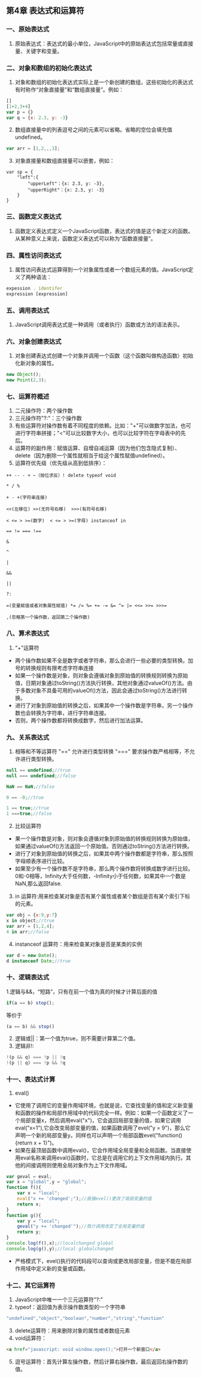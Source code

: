 ## 第4章 表达式和运算符
### 一、原始表达式
1. 原始表达式：表达式的最小单位，JavaScript中的原始表达式包括常量或直接量、关键字和变量。
### 二、对象和数组的初始化表达式
1. 对象和数组的初始化表达式实际上是一个新创建的数组，这些初始化的表达式有时称作“对象直接量”和“数组直接量”。例如：
```javascript
[]
[1+2,3+4]
var p = {}
var q = {x: 2.3, y: -3}
```
2. 数组直接量中的列表逗号之间的元素可以省略。省略的空位会填充值undefined。
```javascript
var arr = [1,2,,,3];
```
3. 对象直接量和数组直接量可以嵌套，例如：
```
var sp = {
    "left":{
        "upperLeft"：{x: 2.3, y: -3},
        "upperRight"：{x: 2.3, y: -3}
    }
}
```
### 三、函数定义表达式
1. 函数定义表达式定义一个JavaScript函数，表达式的值是这个新定义的函数。从某种意义上来说，函数定义表达式可以称为“函数直接量”。
### 四、属性访问表达式
1. 属性访问表达式运算得到一个对象属性或者一个数组元素的值。JavaScript定义了两种语法：
```javascript  
expession . identifer
expression [expression]
```
### 五、调用表达式
1. JavaScript调用表达式是一种调用（或者执行）函数或方法的语法表示。
### 六、对象创建表达式
1. 对象创建表达式创建一个对象并调用一个函数（这个函数叫做构造函数）初始化新对象的属性。
```javascript
new Object();
new Point(2,3);
```
### 七、运算符概述
1. 二元操作符：两个操作数
1. 三元操作符"?:"：三个操作数
1. 有些运算符对操作数有着不同程度的依赖。比如："+"可以做数字加法，也可进行字符串拼接；"<"可以比较数字大小，也可以比较字符在字母表中的先后。
1. 运算符的副作用：赋值运算、自增自减运算（因为他们包含隐式复制）、delete（因为删除一个属性就相当于给这个属性赋值undefined）。
1. 运算符优先级（优先级从高到低排序）：
```
++ -- - + ~（按位求反）! delete typeof void

* / %

+ - +(字符串连接)

<<(左移位) >>(无符号右移)  >>>(有符号右移)

< <= > >=(数字)  < <= > >=(字母) instanceof in

== != === !==

&

^

|

&&

||

?:

=(变量赋值或者对象属性赋值) *= /= %= += -= &= ^= |= <<= >>= >>>=

,(忽略第一个操作数，返回第二个操作数)
```
### 八、算术表达式
1. "+"运算符
+ 两个操作数如果不全是数字或者字符串，那么会进行一些必要的类型转换。加号的转换规则有限考虑字符串连接
+ 如果一个操作数是对象，则对象会遵循对象到原始值的转换规则转换为原始值，日期对象通过toString()方法执行转换，其他对象通过valueOf()方法。由于多数对象不具备可用的valueOf()方法，因此会通过toString()方法进行转换。
+ 进行了对象到原始值的转换之后，如果其中一个操作数是字符串，另一个操作数也会转换为字符串，进行字符串连接。
+ 否则，两个操作数都将转换成数字，然后进行加法运算。
### 九、关系表达式
1. 相等和不等运算符
"==" 允许进行类型转换
"===" 要求操作数严格相等，不允许进行类型转换。
```javascript
null == undefined;//true
null === undefined;//false

NaN == NaN;//false

0 == -0;//true

1 == true;//true
1 ===true;//false
```
2. 比较运算符
+ 果一个操作数是对象，则对象会遵循对象到原始值的转换规则转换为原始值，如果通过valueOf()方法返回一个原始值。否则通过toString()方法进行转换。
+ 进行了对象到原始值的转换之后，如果其中两个操作数都是字符串，那么按照字母顺表序进行比较。
+ 如果至少有一个操作数不是字符串，那么两个操作数将转换成数字进行比较。0和-0相等，Infinity大于任何数，-Infinity小于任何数，如果其中一个数是NaN,那么返回false.
3. in 运算符:用来检查某对象是否有某个属性或者某个数组是否有某个索引下标的元素。
```javascript
var obj = {x:9,y:7}
x in object;//true
var arr = [1,2,4];
4 in arr;//false
```
4. instanceof 运算符：用来检查某对象是否是某类的实例
```javascript
var d = new Date();
d instanceof Date;//true
```
### 十、逻辑表达式
1.逻辑与&&，“短路”，只有在前一个值为真的时候才计算后面的值
```javascript
if(a == b) stop();
```
等价于
```javascript
(a == b) && stop()
```
2. 逻辑或||：第一个值为true，则不需要计算第二个值。
1. 逻辑非!:
```javascript
!(p && q) === !p || !q
!(p || q) === !p && !q
```
### 十一、表达式计算
1. eval()
+ 它使用了调用它的变量作用域环境，也就是说，它查找变量的值和定义新变量和函数的操作和局部作用域中的代码完全一样。例如：如果一个函数定义了一个局部变量x，然后调用eval("x")，它会返回局部变量的值，如果它调用eval("x=1"),它会改变局部变量的值，如果函数调用了evel("y = 9")，那么它声明一个新的局部变量y。同样也可以声明一个局部函数evel("function(){return x + 1}")。
+ 如果在最顶层函数中调用eval()，它会作用域全局变量和全局函数。当直接使用eval名称来调用eval()函数时，它总是在调用它的上下文作用域内执行。其他的间接调用则使用全局对象作为上下文作用域。
```javascript
var geval = eval;
var x = "global",y = "global";
function f(){
    var x = "local";
    eval("x += 'changed';");//直接evel()更改了局部变量的值
    return x;
}
function g(){
    var y = "local";
    geval("y += 'changed'");//简介调用改变了全局变量的值
    return y;
}
console.log(f(),x);//localchanged global
console.log(g(),y);//local globalchanged
```
+ 严格模式下，evel()执行的代码段可以查询或更改局部变量，但是不能在局部作用域中定义新的变量或函数。
### 十二、其它运算符
1. JavaScript中唯一一个三元运算符"?:"
1. typeof：返回值为表示操作数类型的一个字符串
```javascript
"undefined","object","boolean","number","string","function"
```
3. delete运算符：用来删除对象的属性或者数组元素
4. void运算符：
```html
<a href="javascript: void window.open();">打开一个新窗口</a>
```
5. 逗号运算符：首先计算左操作数，然后计算右操作数，最后返回右操作数的值。







